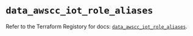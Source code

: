 # `data_awscc_iot_role_aliases`

Refer to the Terraform Registory for docs: [`data_awscc_iot_role_aliases`](https://registry.terraform.io/providers/hashicorp/awscc/0.70.0/docs/data-sources/iot_role_aliases).
